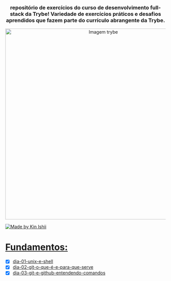 <h3 align="center">
  repositório de exercícios do curso de desenvolvimento full-stack da Trybe! Variedade de exercícios práticos e desafios aprendidos que fazem parte do currículo abrangente da Trybe.
</h3>
<p align="center">
    <img alt="Imagem trybe" src="https://i.vimeocdn.com/video/1601633424-47922400748457936cb2b276d0c36c4682f131441c3cbb808e9fa91730160712-d_640" width="600px" />
</p>

<a href="https://www.linkedin.com/in/kin-ishii-miyaji-457558b9/"    target="_blank">
    <img alt="Made by Kin Ishii" src="https://img.shields.io/badge/made_by-Kin_Ishii-blue">


# Fundamentos: 
- [x] dia-01-unix-e-shell
- [x] dia-02-git-o-que-é-e-para-que-serve
- [x] dia-03-git-e-github-entendendo-comandos
